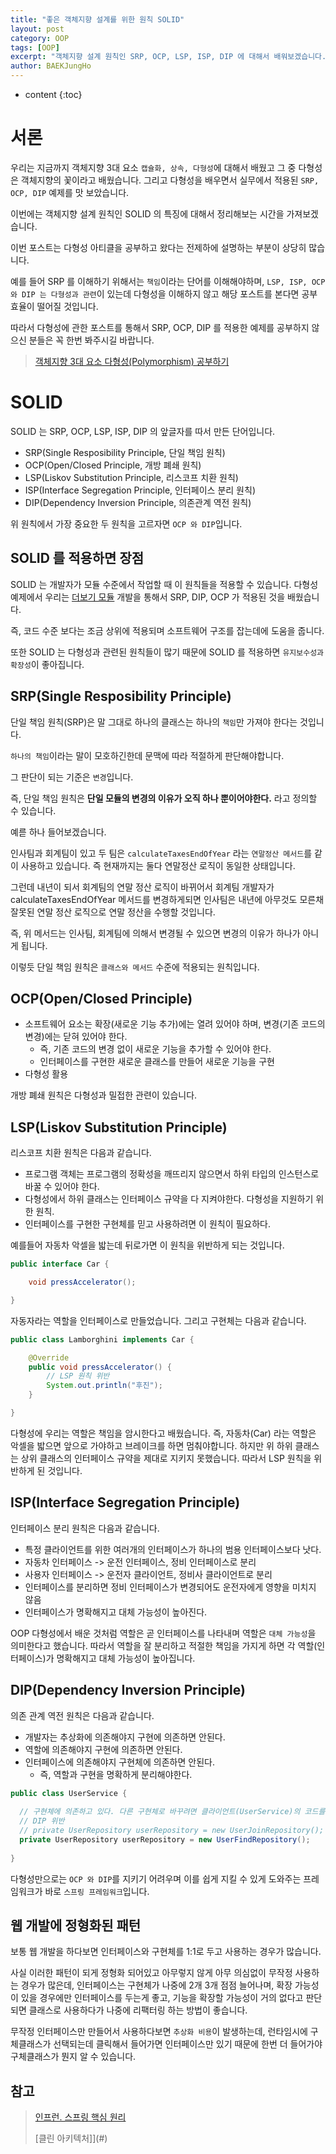 ```yaml
---
title: "좋은 객체지향 설계를 위한 원칙 SOLID"
layout: post
category: OOP
tags: [OOP]
excerpt: "객체지향 설계 원칙인 SRP, OCP, LSP, ISP, DIP 에 대해서 배워보겠습니다."
author: BAEKJungHo
---
```


* content
{:toc}

# 서론

우리는 지금까지 객체지향 3대 요소 `캡슐화, 상속, 다형성`에 대해서 배웠고 그 중 다형성은 객체지향의 꽃이라고 배웠습니다.
그리고 다형성을 배우면서 실무에서 적용된 `SRP, OCP, DIP` 예제를 맛 보았습니다. 

이번에는 객체지향 설계 원칙인 SOLID 의 특징에 대해서 정리해보는 시간을 가져보겠습니다.

이번 포스트는 다형성 아티클을 공부하고 왔다는 전제하에 설명하는 부분이 상당히 많습니다.

예를 들어 SRP 를 이해하기 위해서는 `책임`이라는 단어를 이해해야하며, `LSP, ISP, OCP 와 DIP 는 다형성과 관련`이 있는데 다형성을 이해하지 않고 해당 포스트를 본다면 공부 효율이 떨어질 것입니다.

따라서 다형성에 관한 포스트를 통해서 SRP, OCP, DIP 를 적용한 예제를 공부하지 않으신 분들은 꼭 한번 봐주시길 바랍니다.

> [객체지향 3대 요소 다형성(Polymorphism) 공부하기](https://baekjungho.github.io/oop-polymorphism/)   

# SOLID

SOLID 는 SRP, OCP, LSP, ISP, DIP 의 앞글자를 따서 만든 단어입니다.

- SRP(Single Resposibility Principle, 단일 책임 원칙)
- OCP(Open/Closed Principle, 개방 폐쇄 원칙)
- LSP(Liskov Substitution Principle, 리스코프 치환 원칙)
- ISP(Interface Segregation Principle, 인터페이스 분리 원칙)
- DIP(Dependency Inversion Principle, 의존관계 역전 원칙)

위 원칙에서 가장 중요한 두 원칙을 고르자면 `OCP 와 DIP`입니다. 

## SOLID 를 적용하면 장점

SOLID 는 개발자가 모듈 수준에서 작업할 때 이 원칙들을 적용할 수 있습니다. 다형성 예제에서 우리는 [더보기 모듈](https://baekjungho.github.io/oop-polymorphism/#%EB%8D%94%EB%B3%B4%EA%B8%B0-%EB%AA%A8%EB%93%88-%EA%B0%9C%EB%B0%9C) 개발을 통해서
SRP, DIP, OCP 가 적용된 것을 배웠습니다.

즉, 코드 수준 보다는 조금 상위에 적용되며 소프트웨어 구조를 잡는데에 도움을 줍니다.

또한 SOLID 는 다형성과 관련된 원칙들이 많기 때문에 SOLID 를 적용하면 `유지보수성과 확장성`이 좋아집니다.

## SRP(Single Resposibility Principle)

단일 책임 원칙(SRP)은 말 그대로 하나의 클래스는 하나의 `책임`만 가져야 한다는 것입니다. 

`하나의 책임`이라는 말이 모호하긴한데 문맥에 따라 적절하게 판단해야합니다.

그 판단이 되는 기준은 `변경`입니다.

즉, 단일 책임 원칙은 __단일 모듈의 변경의 이유가 오직 하나 뿐이어야한다.__ 라고 정의할 수 있습니다.

예륻 하나 들어보겠습니다.

인사팀과 회계팀이 있고 두 팀은 `calculateTaxesEndOfYear` 라는 `연말정산 메서드`를 같이 사용하고 있습니다. 즉 현재까지는 둘다
연말정산 로직이 동일한 상태입니다.

그런데 내년이 되서 회계팀의 연말 정산 로직이 바뀌어서 회계팀 개발자가 calculateTaxesEndOfYear 메서드를 변경하게되면 인사팀은 내년에 아무것도 모른채 잘못된 연말 정산 로직으로 연말 정산을 수행할 것입니다.

즉, 위 메서드는 인사팀, 회계팀에 의해서 변경될 수 있으면 변경의 이유가 하나가 아니게 됩니다.

이렇듯 단일 책임 원칙은 `클래스와 메서드` 수준에 적용되는 원칙입니다.

## OCP(Open/Closed Principle)

- 소프트웨어 요소는 확장(새로운 기능 추가)에는 열려 있어야 하며, 변경(기존 코드의 변경)에는 닫혀 있어야 한다.
    - 즉, 기존 코드의 변경 없이 새로운 기능을 추가할 수 있어야 한다.
    - 인터페이스를 구현한 새로운 클래스를 만들어 새로운 기능을 구현
- 다형성 활용

개방 폐쇄 원칙은 다형성과 밀접한 관련이 있습니다.

## LSP(Liskov Substitution Principle)

리스코프 치환 원칙은 다음과 같습니다.

- 프로그램 객체는 프로그램의 정확성을 깨뜨리지 않으면서 하위 타입의 인스턴스로 바꿀 수 있어야 한다.
- 다형성에서 하위 클래스는 인터페이스 규약을 다 지켜야한다. 다형성을 지원하기 위한 원칙.
- 인터페이스를 구현한 구현체를 믿고 사용하려면 이 원칙이 필요하다.

예를들어 자동차 악셀을 밟는데 뒤로가면 이 원칙을 위반하게 되는 것입니다.

```java
public interface Car {

    void pressAccelerator();

}
```

자동자라는 역할을 인터페이스로 만들었습니다. 그리고 구현체는 다음과 같습니다.

```java
public class Lamborghini implements Car {

    @Override
    public void pressAccelerator() {
        // LSP 원칙 위반
        System.out.println("후진");
    }

}
```

다형성에 우리는 역할은 책임을 암시한다고 배웠습니다. 즉, 자동차(Car) 라는 역할은 악셀을 밟으면 앞으로 가야하고 브레이크를 하면 멈춰야합니다. 하지만 위 하위 클래스는 상위 클래스의 인터페이스 규약을 제대로 지키지 못했습니다. 따라서 LSP 원칙을 위반하게 된 것입니다.

## ISP(Interface Segregation Principle)

인터페이스 분리 원칙은 다음과 같습니다.

- 특정 클라이언트를 위한 여러개의 인터페이스가 하나의 범용 인터페이스보다 낫다.
- 자동차 인터페이스 -> 운전 인터페이스, 정비 인터페이스로 분리
- 사용자 인터페이스 -> 운전자 클라이언트, 정비사 클라이언트로 분리
- 인터페이스를 분리하면 정비 인터페이스가 변경되어도 운전자에게 영향을 미치지 않음
- 인터페이스가 명확해지고 대체 가능성이 높아진다.

OOP 다형성에서 배운 것처럼 역할은 곧 인터페이스를 나타내며 역할은 `대체 가능성`을 의미한다고 했습니다. 따라서 역할을 잘 분리하고 적절한 책임을 가지게 하면 각 역할(인터페이스)가 명확해지고 대체 가능성이 높아집니다.

## DIP(Dependency Inversion Principle)

의존 관계 역전 원칙은 다음과 같습니다.

- 개발자는 추상화에 의존해야지 구현에 의존하면 안된다.
- 역할에 의존해야지 구현에 의존하면 안된다.
- 인터페이스에 의존해야지 구현체에 의존하면 안된다.
    - 즉, 역할과 구현을 명확하게 분리해야한다.

```java
public class UserService {
  
  // 구현체에 의존하고 있다. 다른 구현체로 바꾸려면 클라이언트(UserService)의 코드를 변경해야한다.
  // DIP 위반
  // private UserRepository userRepository = new UserJoinRepository();
  private UserRepository userRepository = new UserFindRepository();
  
}
```

다형성만으로는 `OCP 와 DIP`를 지키기 어려우며 이를 쉽게 지킬 수 있게 도와주는 프레임워크가 바로 `스프링 프레임워크`입니다.

## 웹 개발에 정형화된 패턴

보통 웹 개발을 하다보면 인터페이스와 구현체를 1:1로 두고 사용하는 경우가 많습니다.

사실 이러한 패턴이 되게 정형화 되어있고 아무렇지 않게 아무 의심없이 무작정 사용하는 경우가 많은데, 인터페이스는 구현체가 나중에 2개 3개 점점 늘어나며, 확장 가능성이 있을 경우에만 인터페이스를 두는게 좋고, 기능을 확장할 가능성이 거의 없다고 판단되면 클래스로 사용하다가 나중에 리팩터링 하는 방법이 좋습니다.

무작정 인터페이스만 만들어서 사용하다보면 `추상화 비용`이 발생하는데, 런타임시에 구체클래스가 선택되는데 클릭해서 들어가면 인터페이스만 있기 때문에 한번 더 들어가야 구체클래스가 뭔지 알 수 있습니다.

## 참고

> [인프런. 스프링 핵심 원리](#)
>
> [클린 아키텍처]](#)
